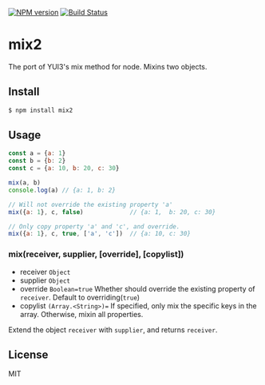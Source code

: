 [![NPM version](https://badge.fury.io/js/mix2.svg)](http://badge.fury.io/js/mix2)
[![Build Status](https://travis-ci.org/kaelzhang/node-mix2.svg?branch=master)](https://travis-ci.org/kaelzhang/node-mix2)

# mix2

The port of YUI3's mix method for node. Mixins two objects.

## Install

```bash
$ npm install mix2
```

## Usage

```js
const a = {a: 1}
const b = {b: 2}
const c = {a: 10, b: 20, c: 30}

mix(a, b)
console.log(a) // {a: 1, b: 2}

// Will not override the existing property 'a'
mix({a: 1}, c, false)             // {a: 1,  b: 20, c: 30}

// Only copy property 'a' and 'c', and override.
mix({a: 1}, c, true, ['a', 'c'])  // {a: 10, c: 30}
```

### mix(receiver, supplier, [override], [copylist])

- receiver `Object`
- supplier `Object`
- override `Boolean=true` Whether should override the existing property of `receiver`. Default to overriding(`true`)
- copylist `(Array.<String>)=` If specified, only mix the specific keys in the array. Otherwise, mixin all properties.

Extend the object `receiver` with `supplier`, and returns `receiver`.

## License

MIT
<!-- do not want to make nodeinit to complicated, you can edit this whenever you want. -->
